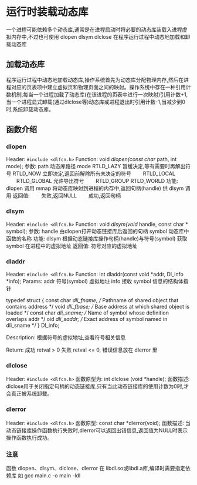 # 运行时装载动态库

一个进程可能依赖多个动态库,通常是在进程启动时将必要的动态库装载入进程虚拟内存中,不过也可使用 dlopen dlsym dlclose 在程序运行过程中动态地加载和卸载动态库

## 加载动态库

程序运行过程中动态地加载动态库,操作系统首先为动态库分配物理内存,然后在进程对应的页表项中建立虚拟页和物理页面之间的映射。操作系统中存在一种引用计数机制,每当一个进程加载了动态库(在该进程的页表中进行一次映射)引用计数+1,当一个进程显式卸载(通过dlclose等)动态库或进程退出时引用计数-1,当减少到0时,系统卸载动态库。

## 函数介绍

### dlopen

Header: `#include <dlfcn.h>`
Function: void *dlopen(const char* path, int mode);
参数:
path    动态库路径
mode
        RTLD_LAZY 暂缓决定,等有需要时再解出符号
        RTLD_NOW 立即决定,返回前解除所有未决定的符号
     　　RTLD_LOCAL
     　　RTLD_GLOBAL 允许导出符号
     　　RTLD_GROUP
        RTLD_WORLD
功能: dlopen 调用 mmap 将动态库映射到进程的内存中,返回句柄(handle) 供 dlsym 调用 
返回值:
    　　失败,返回NULL
    　　成功,返回句柄

### dlsym

Header: `#include <dlfcn.h>`
Function: void *dlsym(void* handle, const char * symbol);
参数:
handle          由dlopen打开动态链接库后返回的句柄
symbol          动态库中函数的名称
功能: dlsym 根据动态链接库操作句柄(handle)与符号(symbol) 获取 symbol 在进程中的虚拟地址
返回值: 符号对应的虚拟地址

### dladdr

Header: `#include <dlfcn.h>`
Function: int dladdr(const void *addr, Dl_info *info);
Params:
addr        符号(symbol) 虚拟地址
info        接收 symbol 信息的结构体指针

typedef struct {
    const char *dli_fname;  /* Pathname of shared object that contains address */
    void       *dli_fbase;  /* Base address at which shared object is loaded */
    const char *dli_sname;  /* Name of symbol whose definition overlaps addr */
    oid       *dli_saddr;   /* Exact address of symbol named in dli_sname */
} Dl_info;

Description: 根据符号的虚拟地址,查看符号相关信息

Return:
成功 retval > 0
失败 retval <= 0, 错误信息放在 dlerror 里

### dlclose

Header: `#include <dlfcn.h>`
函数原型为: int dlclose (void *handle);
函数描述: dlclose用于关闭指定句柄的动态链接库,只有当此动态链接库的使用计数为0时,才会真正被系统卸载。

### dlerror

Header: `#include <dlfcn.h>`
函数原型: const char *dlerror(void);
函数描述: 当动态链接库操作函数执行失败时,dlerror可以返回出错信息,返回值为NULL时表示操作函数执行成功。

### 注意

函数 dlopen、dlsym、dlclose、dlerror 在 libdl.so或libdl.a库,编译时需要指定依赖库
如 gcc main.c -o main -ldl
